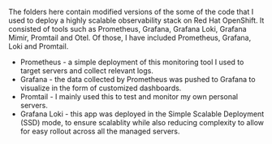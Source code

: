 The folders here contain modified versions of the some of the code that I used to deploy a highly scalable observability stack on Red Hat OpenShift. 
It consisted of tools such as Prometheus, Grafana, Grafana Loki, Grafana Mimir, Promtail and Otel.
Of those, I have included Prometheus, Grafana, Loki and Promtail.

- Prometheus - a simple deployment of this monitoring tool I used to target servers and collect relevant logs.
- Grafana - the data collected by Prometheus was pushed to Grafana to visualize in the form of customized dashboards.
- Promtail - I mainly used this to test and monitor my own personal servers.
- Grafana Loki - this app was deployed in the Simple Scalable Deployment (SSD) mode, to ensure scalablity while also reducing complexity to allow for easy rollout across all the managed servers.
